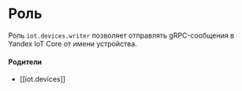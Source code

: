# Роль

Роль `iot.devices.writer` позволяет отправлять gRPC-сообщения в Yandex IoT Core от имени устройства.


#### Родители

- [[iot.devices]]

